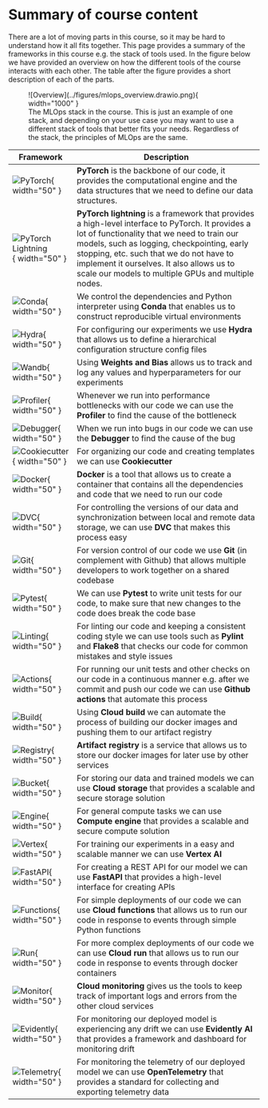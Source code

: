 # Summary of course content

There are a lot of moving parts in this course, so it may be hard to understand how it all fits together.
This page provides a summary of the frameworks in this course e.g. the stack of tools used. In the figure below we have
provided an overview on how the different tools of the course interacts with each other. The table after the figure
provides a short description of each of the parts.

<figure markdown>
![Overview](../figures/mlops_overview.drawio.png){ width="1000" }
<figcaption>
The MLOps stack in the course. This is just an example of one stack, and depending on your use case you may want to use
a different stack of tools that better fits your needs. Regardless of the stack, the principles of MLOps are the same.
</figcaption>
</figure>

| Framework | Description |
|-----------|-------------|
| ![PyTorch](../figures/icons/pytorch.png){ width="50" } | **PyTorch** is the backbone of our code, it provides the computational engine and the data structures that we need to define our data structures. |
| ![PyTorch Lightning](../figures/icons/lightning.png){ width="50" } | **PyTorch lightning** is a framework that provides a high-level interface to PyTorch. It provides a lot of functionality that we need to train our models, such as logging, checkpointing, early stopping, etc. such that we do not have to implement it ourselves. It also allows us to scale our models to multiple GPUs and multiple nodes. |
| ![Conda](../figures/icons/conda.png){ width="50" } | We control the dependencies and Python interpreter using **Conda** that enables us to construct reproducible virtual environments |
| ![Hydra](../figures/icons/hydra.png){ width="50" } | For configuring our experiments we use **Hydra** that allows us to define a hierarchical configuration structure config files |
| ![Wandb](../figures/icons/w&b.png){ width="50" } | Using **Weights and Bias** allows us to track and log any values and hyperparameters for our experiments |
| ![Profiler](../figures/icons/profiler.png){ width="50" } | Whenever we run into performance bottlenecks with our code we can use the **Profiler** to find the cause of the bottleneck |
| ![Debugger](../figures/icons/debugger.png){ width="50" } | When we run into bugs in our code we can use the **Debugger** to find the cause of the bug |
| ![Cookiecutter](../figures/icons/cookiecutter.png){ width="50" } | For organizing our code and creating templates we can use **Cookiecutter** |
| ![Docker](../figures/icons/docker.png){ width="50" } | **Docker** is a tool that allows us to create a container that contains all the dependencies and code that we need to run our code |
| ![DVC](../figures/icons/dvc.png){ width="50" } | For controlling the versions of our data and synchronization between local and remote data storage, we can use **DVC** that makes this process easy |
| ![Git](../figures/icons/git.png){ width="50" } | For version control of our code we use **Git** (in complement with Github) that allows multiple developers to work together on a shared codebase |
| ![Pytest](../figures/icons/pytest.png){ width="50" } | We can use **Pytest** to write unit tests for our code, to make sure that new changes to the code does break the code base |
| ![Linting](../figures/icons/pep8.png){ width="50" } | For linting our code and keeping a consistent coding style we can use tools such as **Pylint** and **Flake8** that checks our code for common mistakes and style issues |
| ![Actions](../figures/icons/actions.png){ width="50" } | For running our unit tests and other checks on our code in a continuous manner e.g. after we commit and push our code we can use **Github actions** that automate this process |
| ![Build](../figures/icons/build.png){ width="50" } | Using **Cloud build** we can automate the process of building our docker images and pushing them to our artifact registry |
| ![Registry](../figures/icons/registry.png){ width="50" } | **Artifact registry** is a service that allows us to store our docker images for later use by other services |
| ![Bucket](../figures/icons/bucket.png){ width="50" } | For storing our data and trained models we can use **Cloud storage** that provides a scalable and secure storage solution |
| ![Engine](../figures/icons/engine.png){ width="50" } | For general compute tasks we can use **Compute engine** that provides a scalable and secure compute solution |
| ![Vertex](../figures/icons/vertex.png){ width="50" } | For training our experiments in a easy and scalable manner we can use **Vertex AI** |
| ![FastAPI](../figures/icons/fastapi.png){ width="50" } | For creating a REST API for our model we can use **FastAPI** that provides a high-level interface for creating APIs |
| ![Functions](../figures/icons/functions.png){ width="50" } | For simple deployments of our code we can use **Cloud functions** that allows us to run our code in response to events through simple Python functions |
| ![Run](../figures/icons/run.png){ width="50" } | For more complex deployments of our code we can use **Cloud run** that allows us to run our code in response to events through docker containers |
| ![Monitor](../figures/icons/monitoring.png){ width="50" } | **Cloud monitoring** gives us the tools to keep track of important logs and errors from the other cloud services |
| ![Evidently](../figures/icons/evidentlyai.png){ width="50" } | For monitoring our deployed model is experiencing any drift we can use **Evidently AI** that provides a framework and dashboard for monitoring drift |
| ![Telemetry](../figures/icons/opentelemetry.png){ width="50" } | For monitoring the telemetry of our deployed model we can use **OpenTelemetry** that provides a standard for collecting and exporting telemetry data |
